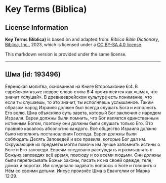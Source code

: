 # Key Terms (Biblica)

## License Information

**Key Terms (Biblica)** is based on and adapted from: _Biblica Bible Dictionary_, [Biblica, Inc.](https://www.biblica.com/), 2023, which is licensed under a [CC BY-SA 4.0 license](https://creativecommons.org/licenses/by-sa/4.0/legalcode.en).

This markdown version is provided under the same license.



--------------------------------

## Шма (id: 193496)

Еврейская молитва, основанная на Книге Второзаконие 6:4\. В еврейском языке первое слово стиха 6:4 произносится как «шма», что значит «слушай». В древнееврейском культуре есть понимание, что если ты слушаешь, то это значит, ты исполняешь услышанное. Таким образом народ Израиля должен был всегда слушать Бога и исполнять Его волю. Шма объясняло суть завета, который Бог заключил с народом Израиля. Евреи должны были помнить, что Бог является единственным истинным Богом, поэтому они должны были слушать только Его. Это правило касалось абсолютно каждого. Всё общество Израиля должно было исполнять постановления Господа. Евреи должны были соблюдать Десять Заповедей и все правила, которые Бог дал им. Окружающие их предметы могли помочь им лучше запомнить истины о Боге и Его заповеди. Евреям следовало рассуждать и размышлять о Божьих заповедях всё время, повсюду и со всеми людьми. Они должны были переписывать Божьи законы, писать их на своей одежде, теле, домах и воротах. Им следовало задавать вопросы о Боге и говорить о Нём со своими детьми. Иисус произнёс Шма в Евангелии от Марка 12:29\.


